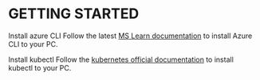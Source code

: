 # GETTING STARTED 

Install azure CLI
Follow the latest [MS Learn documentation](https://learn.microsoft.com/en-us/cli/azure/install-azure-cli) to install Azure CLI to your PC.

Install kubectl 
Follow the [kubernetes official documentation](https://kubernetes.io/docs/tasks/tools/install-kubectl-macos/) to install kubectl to your PC. 
